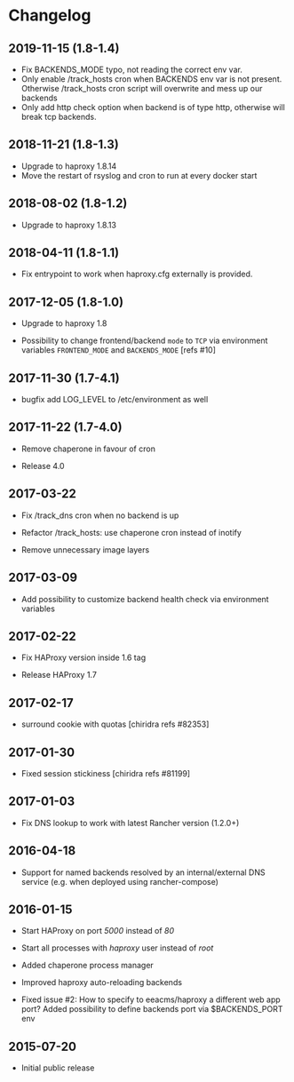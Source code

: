 # Changelog

## 2019-11-15 (1.8-1.4)

- Fix BACKENDS_MODE typo, not reading the correct env var.
- Only enable /track_hosts cron when BACKENDS env var is not present. Otherwise /track_hosts cron script will overwrite and mess up our backends
- Only add http check option when backend is of type http, otherwise will break tcp backends.

## 2018-11-21 (1.8-1.3)

- Upgrade to haproxy 1.8.14
- Move the restart of rsyslog and cron to run at every docker start


## 2018-08-02 (1.8-1.2)

- Upgrade to haproxy 1.8.13

## 2018-04-11 (1.8-1.1)

- Fix entrypoint to work when haproxy.cfg externally is provided.

## 2017-12-05 (1.8-1.0)

- Upgrade to haproxy 1.8

- Possibility to change frontend/backend `mode` to `TCP` via environment variables `FRONTEND_MODE` and `BACKENDS_MODE` [refs #10]

## 2017-11-30 (1.7-4.1)

- bugfix add LOG_LEVEL to /etc/environment as well


## 2017-11-22 (1.7-4.0)

- Remove chaperone in favour of cron

- Release 4.0

## 2017-03-22

- Fix /track_dns cron when no backend is up

- Refactor /track_hosts: use chaperone cron instead of inotify

- Remove unnecessary image layers

## 2017-03-09

- Add possibility to customize backend health check via environment variables

## 2017-02-22

- Fix HAProxy version inside 1.6 tag

- Release HAProxy 1.7

## 2017-02-17

- surround cookie with quotas [chiridra refs #82353]

## 2017-01-30

- Fixed session stickiness [chiridra refs #81199]

## 2017-01-03

- Fix DNS lookup to work with latest Rancher version (1.2.0+)

## 2016-04-18

- Support for named backends resolved by an internal/external DNS service (e.g. when deployed using rancher-compose)

## 2016-01-15

- Start HAProxy on port *5000* instead of *80*

- Start all processes with *haproxy* user instead of *root*

- Added chaperone process manager

- Improved haproxy auto-reloading backends

- Fixed issue #2: How to specify to eeacms/haproxy a different web app port?
  Added possibility to define backends port via $BACKENDS_PORT env

## 2015-07-20

- Initial public release
